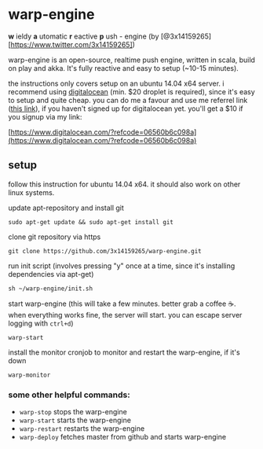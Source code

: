 # warp-engine


**w** ieldy **a** utomatic **r** eactive **p** ush - engine (by [@3x14159265][https://www.twitter.com/3x14159265])

warp-engine is an open-source, realtime push engine, written in scala, build on play and akka. It's fully reactive and easy to setup (~10-15 minutes).

the instructions only covers setup on an ubuntu 14.04 x64 server. i recommend using [digitalocean](https://www.digitalocean.com/?refcode=06560b6c098a) (min. $20 droplet is required), since it's easy to setup and quite cheap. 
you can do me a favour and use me referrel link ([this link](https://www.digitalocean.com/?refcode=06560b6c098a)), if you haven't signed up for digitalocean yet. you'll get a $10 if you signup via my link:

[https://www.digitalocean.com/?refcode=06560b6c098a](https://www.digitalocean.com/?refcode=06560b6c098a)

## setup

follow this instruction for ubuntu 14.04 x64. it should also work on other linux systems.

update apt-repository and install git
```
sudo apt-get update && sudo apt-get install git
```

clone git repository via https
```
git clone https://github.com/3x14159265/warp-engine.git
```

run init script (involves pressing "y" once at a time, since it's installing dependencies via apt-get)
```
sh ~/warp-engine/init.sh
```

start warp-engine (this will take a few minutes. better grab a coffee :coffee:. when everything works fine, the server will start. you can escape server logging with ```ctrl+d```)
```
warp-start
```

install the monitor cronjob to monitor and restart the warp-engine, if it's down
```
warp-monitor
```


### some other helpful commands:

* ```warp-stop``` stops the warp-engine
* ```warp-start``` starts the warp-engine
* ```warp-restart``` restarts the warp-engine
* ```warp-deploy``` fetches master from github and starts warp-engine
